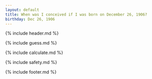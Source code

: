 ```yaml
---
layout: default
title: When was I conceived if I was born on December 26, 1906?
birthday: Dec 26, 1906
---
```


{% include header.md %}

{% include guess.md %}

{% include calculate.md %}

{% include safety.md %}

{% include footer.md %}



